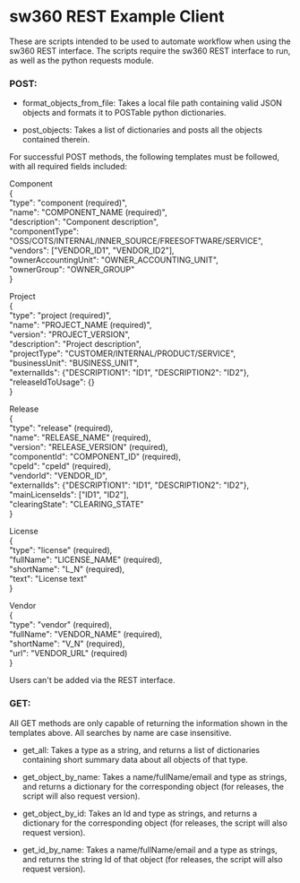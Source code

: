 # sw360 REST Example Client

These are scripts intended to be used to automate workflow when using the sw360 REST interface. The scripts require the sw360 REST interface to run, as well as the python requests module.

### POST:

- format_objects_from_file: Takes a local file path containing valid JSON objects and formats it to POSTable python dictionaries.

- post_objects: Takes a list of dictionaries and posts all the objects contained therein.

For successful POST methods, the following templates must be followed, with all required fields included:

Component  
{  
  "type": "component (required)",  
  "name": "COMPONENT_NAME (required)",  
  "description": "Component description",  
  "componentType": "OSS/COTS/INTERNAL/INNER_SOURCE/FREESOFTWARE/SERVICE",  
  "vendors": ["VENDOR_ID1", "VENDOR_ID2"],  
  "ownerAccountingUnit": "OWNER_ACCOUNTING_UNIT",  
  "ownerGroup": "OWNER_GROUP"  
}

Project  
{  
  "type": "project (required)",  
  "name": "PROJECT_NAME (required)",  
  "version": "PROJECT_VERSION",  
  "description": "Project description",  
  "projectType": "CUSTOMER/INTERNAL/PRODUCT/SERVICE",  
  "businessUnit": "BUSINESS_UNIT",  
  "externalIds": {"DESCRIPTION1": "ID1", "DESCRIPTION2": "ID2"},  
  "releaseIdToUsage": {}  
}

Release  
{  
  "type": "release" (required),  
  "name": "RELEASE_NAME" (required),  
  "version": "RELEASE_VERSION" (required),  
  "componentId": "COMPONENT_ID" (required),  
  "cpeId": "cpeId" (required),  
  "vendorId": "VENDOR_ID",  
  "externalIds": {"DESCRIPTION1": "ID1", "DESCRIPTION2": "ID2"},  
  "mainLicenseIds": ["ID1", "ID2"],  
  "clearingState": "CLEARING_STATE"  
}

License  
{  
  "type": "license" (required),  
  "fullName": "LICENSE_NAME" (required),  
  "shortName": "L_N" (required),  
  "text": "License text"  
}

Vendor  
{  
  "type": "vendor" (required),  
  "fullName": "VENDOR_NAME" (required),  
  "shortName": "V_N" (required),  
  "url": "VENDOR_URL" (required)  
}

Users can't be added via the REST interface.

### GET:

All GET methods are only capable of returning the information shown in the templates above. All searches by name are case insensitive.

- get_all: Takes a type as a string, and returns a list of dictionaries containing short summary data about all objects of that type.

- get_object_by_name: Takes a name/fullName/email and type as strings, and returns a dictionary for the corresponding object (for releases, the script will also request version).

- get_object_by_id: Takes an Id and type as strings, and returns a dictionary for the corresponding object (for releases, the script will also request version).

- get_id_by_name: Takes a name/fullName/email and a type as strings, and returns the string Id of that object (for releases, the script will also request version).


